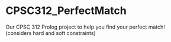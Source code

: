 # CPSC312_PerfectMatch
Our CPSC 312 Prolog project to help you find your perfect match! (considers hard and soft constraints)
